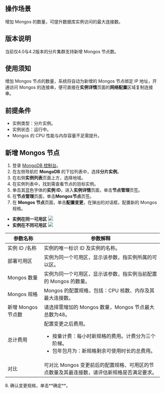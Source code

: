 ## 操作场景

增加 Mongos 的数量，可提升数据库实例访问的最大连接数。

## 版本说明

当前仅4.0与4.2版本的分片集群支持新增 Mongos 节点数。

## 使用须知

增加 Mongos 节点的数量，系统将自动为新增的 Mongos 节点绑定 IP 地址，开通访问 Mongos 的连接串，便可直接在**实例详情**页面的**网络配置**区域复制连接串。

## 前提条件

- 实例类型：分片实例。
- 实例状态：运行中。
- Mongos 的 CPU 性能与内存容量不足需提升。

## 新增 Mongos 节点

1. 登录 [MongoDB 控制台](https://console.cloud.tencent.com/mongodb)。
2. 在左侧导航栏 **MongoDB** 的下拉列表中，选择**分片实例**。
3. 在右侧**实例列表**页面上方，选择地域。
4. 在实例列表中，找到需查看节点的目标实例。
5. 单击其蓝色字体的**实例 ID**，进入**实例详情**页面，单击**节点管理**页签。
6. 在**节点管理**页面，单击**Mongos节点**页签。
7. 在 **Mongos 节点**页面，单击**配置变更**，在弹出的对话框，配置新的 Mongos 规格。
 - **实例在同一可用区**
![](https://qcloudimg.tencent-cloud.cn/raw/d8cb82286fd24f82a70b5b42b86b614f.png)
 - **实例在不同可用区**
![](https://qcloudimg.tencent-cloud.cn/raw/96cd3432f4d42ce2194a30ce7c535043.png)
<table>
<thead><tr><th>参数名称</th><th>参数解释</th></tr></thead>
<tbody><tr>
<td>实例 ID /名称</td>
<td>实例的唯一标识 ID 及实例的名称。</td></tr>
<tr>
<td>部署可用区</td>
<td>实例为同一个可用区，显示该参数，指实例所属的可以区。</td></tr>
<tr>
<td>Mongos 数量</td>
<td>实例为同一个可用区，显示该参数，指实例当前配置的 Mongos 的数量。</td></tr>
<tr>
<td>Mongos 规格</td>
<td>Mongos 的配置规格，包括：CPU 核数、内存及其最大连接数。</td></tr>
<tr>
<td>新增 Mongos 节点数</td>
<td>请选择需增加的 Mongos 数量，Mongos 节点最大总数为48。</td></tr>
<tr>
<td>总计费用</td>
<td>配置变更之后费用。<ul><li>按量计费：每小时新规格的费用。计费分为三个阶梯。</li><li>包年包月为：新规格剩余可使用时长的总费用。</li></ul></td></tr>
<tr>
<td>对比</td>
<td>可对比 Mongos 变更前后的配置规格、可用区的节点数量及其最连接数，请评估新规格是否满足要求。</td></tr>
</tbody></table>
8. 确认变更规格，单击**确定**。


